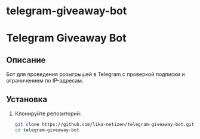 # telegram-giveaway-bot
# Telegram Giveaway Bot

## Описание

Бот для проведения розыгрышей в Telegram с проверкой подписки и ограничением по IP-адресам.

## Установка

1. Клонируйте репозиторий:

   ```bash
   git clone https://github.com/lika-netizen/telegram-giveaway-bot.git
   cd telegram-giveaway-bot
